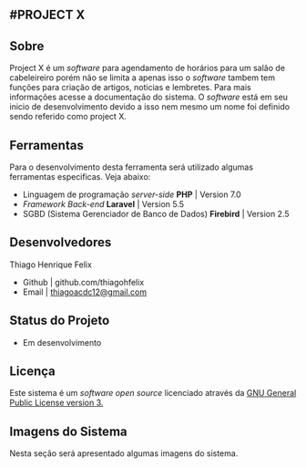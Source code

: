 #PROJECT X
--------------------
Sobre
-----
Project X é um _software_ para agendamento de horários para um salão de cabeleireiro porém não se limita a apenas isso o _software_ tambem tem funções para criação de artigos, noticias e lembretes. Para mais informações acesse a documentação do sistema.
O _software_ está em seu inicio de desenvolvimento devido a isso nem mesmo um nome foi definido sendo referido como project X.

Ferramentas
-----------
Para o desenvolvimento desta ferramenta será utilizado algumas ferramentas especificas. Veja abaixo:
+ Linguagem de programação _server-side_ **PHP** | Version 7.0
+ _Framework_ _Back-end_ **Laravel** | Version 5.5
+ SGBD (Sistema Gerenciador de Banco de Dados) **Firebird** | Version 2.5

Desenvolvedores
---------------
Thiago Henrique Felix
- Github | github.com/thiagohfelix
- Email | thiagoacdc12@gmail.com

Status do Projeto
----------------
+ Em desenvolvimento

Licença
------
Este sistema é um _software_ _open source_ licenciado através da [GNU General Public License version 3.](https://opensource.org/licenses/GPL-3.0)

Imagens do Sistema
------------------
Nesta seção será apresentado algumas imagens do sistema.






